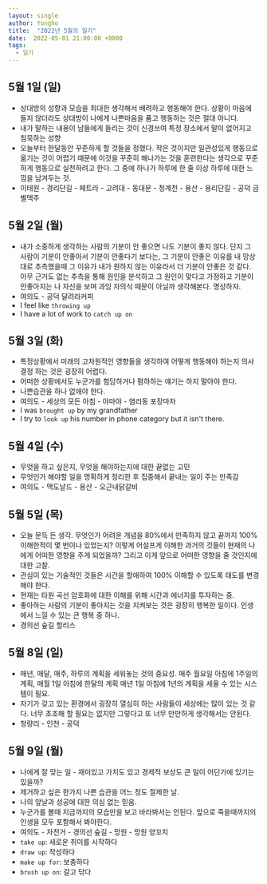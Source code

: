 ```yaml
---
layout: single
author: Yongho
title:  "2022년 5월의 일기"
date:  2022-05-01 21:00:00 +0000
tags:
  - 일기
---
```


## 5월 1일 (일)
- 상대방의 성향과 모습을 최대한 생각해서 배려하고 행동해야 한다. 상황이 마음에 들지 않더라도 상대방이 나에게 나쁜마음을 품고 행동하는 것은 절대 아니다.
- 내가 말하는 내용이 남들에게 들리는 것이 신경쓰여 특정 장소에서 말이 없어지고 침묵하는 성향
- 오늘부터 한달동안 꾸준하게 할 것들을 정했다. 작은 것이지만 일관성있게 행동으로 옮기는 것이 어렵기 때문에 이것을 꾸준히 해나가는 것을 훈련한다는 생각으로 꾸준하게 행동으로 실천하려고 한다. 그 중에 하나가 하루에 한 줄 이상 하루에 대한 느낌을 남겨두는 것.
- 이태원 - 경리단길 - 페트라 - 고려대 - 동대문 - 청계천 - 용산 - 용리단길 - 공덕 금별맥주

## 5월 2일 (월)
- 내가 소중하게 생각하는 사람의 기분이 안 좋으면 나도 기분이 좋지 않다. 단지 그 사람이 기분이 안좋아서 기분이 안좋다기 보다는, 그 기분이 안좋은 이유를 내 망상대로 추측했을때 그 이유가 내가 원하지 않는 이유라서 더 기분이 안좋은 것 같다. 아무 근거도 없는 추측을 통해 원인을 분석하고 그 원인이 맞다고 가정하고 기분이 안좋아지는 나 자신을 보며 과잉 자의식 때문이 아닐까 생각해본다. 명상하자. 
- 여의도 - 공덕 달려라커피  
- I feel like `throwing up`
- I have a lot of work to `catch up on`

## 5월 3일 (화)
- 특정상황에서 미래의 고차원적인 영향들을 생각하여 어떻게 행동해야 하는지 의사결정 하는 것은 굉장히 어렵다.
- 어떠한 상황에서도 누군가를 험담하거나 폄하하는 얘기는 하지 말아야 한다. 
- 나쁜습관을 하나 없애야 한다.
- 여의도 - 세상의 모든 아침 - 야마야 - 염리동 포장마차 
- I was `brought up` by my grandfather
- I try to `look up` his number in phone category but it isn't there.

## 5월 4일 (수)
- 무엇을 하고 싶은지, 무엇을 해야하는지에 대한 끝없는 고민
- 무엇인가 해야할 일을 명확하게 정리한 후 집중해서 끝내는 일이 주는 만족감   
- 여의도 - 맥도날드 - 용산 - 오근내닭갈비

## 5월 5일 (목)
- 오늘 문득 든 생각. 무엇인가 어려운 개념을 80%에서 만족하지 않고 끝까지 100% 이해한적이 몇 번이나 있었는지? 이렇게 어설프게 이해한 과거의 것들이 현재의 나에게 어떠한 영향을 주게 되었을까? 그리고 이게 앞으로 어떠한 영향을 줄 것인지에 대한 고찰.
- 관심이 있는 기술적인 것들은 시간을 할애하여 100% 이해할 수 있도록 태도를 변경해야 한다.
- 현재는 타원 곡선 암호화에 대한 이해를 위해 시간과 에너지를 투자하는 중. 
- 좋아하는 사람의 기분이 좋아지는 것을 지켜보는 것은 굉장히 행복한 일이다. 인생에서 느낄 수 있는 큰 행복 중 하나. 
- 경의선 숲길 할리스

## 5월 8일 (일)
- 매년, 매달, 매주, 하루의 계획을 세워놓는 것의 중요성. 매주 월요일 아침에 1주일의 계획, 매월 1일 아침에 한달의 계획
매년 1일 아침에 1년의 계획을 세울 수 있는 시스템이 필요.
- 자기가 갖고 있는 환경에서 굉장히 열심히 하는 사람들이 세상에는 많이 있는 것 같다. 너무 초조해 할 필요는 없지만
그렇다고 또 너무 만만하게 생각해서는 안된다.
- 청량리 - 인천 - 공덕  

## 5월 9일 (월)
- 나에게 잘 맞는 일 - 재미있고 가치도 있고 경제적 보상도 큰 일이 어딘가에 있기는 있을까?
- 제거하고 싶은 한가지 나쁜 습관을 어느 정도 절제한 날.
- 나의 앞날과 성공에 대한 의심 없는 믿음.
- 누군가를 볼때 지금까지의 모습만을 보고 바라봐서는 안된다. 앞으로 죽을때까지의 인생을 모두 포함해서 봐야한다. 
- 여의도 - 자전거 - 경의선 숲길 - 망원 - 망원 양꼬치 
- `take up`: 새로운 취미를 시작하다
- `draw up`: 작성하다
- `make up for`: 보충하다
- `brush up on`: 갈고 닦다